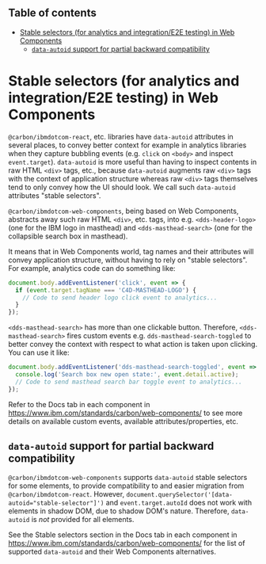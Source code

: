 <!-- START doctoc generated TOC please keep comment here to allow auto update -->
<!-- DON'T EDIT THIS SECTION, INSTEAD RE-RUN doctoc TO UPDATE -->
## Table of contents

- [Stable selectors (for analytics and integration/E2E testing) in Web Components](#stable-selectors-for-analytics-and-integratione2e-testing-in-web-components)
  - [`data-autoid` support for partial backward compatibility](#data-autoid-support-for-partial-backward-compatibility)

<!-- END doctoc generated TOC please keep comment here to allow auto update -->

# Stable selectors (for analytics and integration/E2E testing) in Web Components

`@carbon/ibmdotcom-react`, etc. libraries have `data-autoid` attributes in several places, to convey better context for example in analytics libraries when they capture bubbling events (e.g. `click` on `<body>` and inspect `event.target`). `data-autoid` is more useful than having to inspect contents in raw HTML `<div>` tags, etc., because `data-autoid` augments raw `<div>` tags with the context of application structure whereas raw `<div>` tags themselves tend to only convey how the UI should look. We call such `data-autoid` attributes "stable selectors".

`@carbon/ibmdotcom-web-components`, being based on Web Components, abstracts away such raw HTML `<div>`, etc. tags, into e.g. `<dds-header-logo>` (one for the IBM logo in masthead) and `<dds-masthead-search>` (one for the collapsible search box in masthead).

It means that in Web Components world, tag names and their attributes will convey application structure, without having to rely on "stable selectors". For example, analytics code can do something like:

```javascript
document.body.addEventListener('click', event => {
  if (event.target.tagName === 'C4D-MASTHEAD-LOGO') {
    // Code to send header logo click event to analytics...
  }
});
```

`<dds-masthead-search>` has more than one clickable button. Therefore, `<dds-masthead-search>` fires custom events e.g. `dds-masthead-search-toggled` to better convey the context with respect to what action is taken upon clicking. You can use it like:

```javascript
document.body.addEventListener('dds-masthead-search-toggled', event => {
  console.log('Search box new open state:', event.detail.active);
  // Code to send masthead search bar toggle event to analytics...
});
```

Refer to the Docs tab in each component in https://www.ibm.com/standards/carbon/web-components/ to see more details on available custom events, available attributes/properties, etc.

## `data-autoid` support for partial backward compatibility

`@carbon/ibmdotcom-web-components` supports `data-autoid` stable selectors for some elements, to provide compatibility to and easier migration from `@carbon/ibmdotcom-react`. However, `document.querySelector('[data-autoid="stable-selector"]')` and `event.target.autoId` does not work with elements in shadow DOM, due to shadow DOM's nature. Therefore, `data-autoid` is _not_ provided for all elements.

See the Stable selectors section in the Docs tab in each component in https://www.ibm.com/standards/carbon/web-components/ for the list of supported `data-autoid` and their Web Components alternatives.
